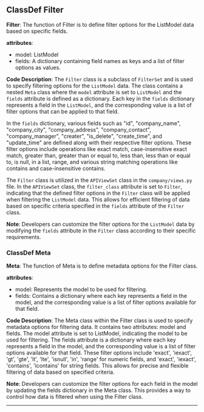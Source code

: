 ## ClassDef Filter
**Filter**: The function of Filter is to define filter options for the ListModel data based on specific fields.

**attributes**:
- model: ListModel
- fields: A dictionary containing field names as keys and a list of filter options as values.

**Code Description**:
The `Filter` class is a subclass of `FilterSet` and is used to specify filtering options for the `ListModel` data. The class contains a nested `Meta` class where the `model` attribute is set to `ListModel` and the `fields` attribute is defined as a dictionary. Each key in the `fields` dictionary represents a field in the `ListModel`, and the corresponding value is a list of filter options that can be applied to that field.

In the `fields` dictionary, various fields such as "id", "company_name", "company_city", "company_address", "company_contact", "company_manager", "creater", "is_delete", "create_time", and "update_time" are defined along with their respective filter options. These filter options include operations like exact match, case-insensitive exact match, greater than, greater than or equal to, less than, less than or equal to, is null, in a list, range, and various string matching operations like contains and case-insensitive contains.

The `Filter` class is utilized in the `APIViewSet` class in the `company/views.py` file. In the `APIViewSet` class, the `filter_class` attribute is set to `Filter`, indicating that the defined filter options in the `Filter` class will be applied when filtering the `ListModel` data. This allows for efficient filtering of data based on specific criteria specified in the `fields` attribute of the `Filter` class.

**Note**:
Developers can customize the filter options for the `ListModel` data by modifying the `fields` attribute in the `Filter` class according to their specific requirements.
### ClassDef Meta
**Meta**: The function of Meta is to define metadata options for the Filter class.

**attributes**: 
- model: Represents the model to be used for filtering.
- fields: Contains a dictionary where each key represents a field in the model, and the corresponding value is a list of filter options available for that field.

**Code Description**: 
The Meta class within the Filter class is used to specify metadata options for filtering data. It contains two attributes: model and fields. The model attribute is set to ListModel, indicating the model to be used for filtering. The fields attribute is a dictionary where each key represents a field in the model, and the corresponding value is a list of filter options available for that field. These filter options include 'exact', 'iexact', 'gt', 'gte', 'lt', 'lte', 'isnull', 'in', 'range' for numeric fields, and 'exact', 'iexact', 'contains', 'icontains' for string fields. This allows for precise and flexible filtering of data based on specified criteria.

**Note**: Developers can customize the filter options for each field in the model by updating the fields dictionary in the Meta class. This provides a way to control how data is filtered when using the Filter class.
***
